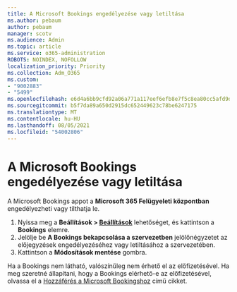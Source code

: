 ```yaml
---
title: A Microsoft Bookings engedélyezése vagy letiltása
ms.author: pebaum
author: pebaum
manager: scotv
ms.audience: Admin
ms.topic: article
ms.service: o365-administration
ROBOTS: NOINDEX, NOFOLLOW
localization_priority: Priority
ms.collection: Adm_O365
ms.custom:
- "9002883"
- "5499"
ms.openlocfilehash: e6d4a6bb9cfd92a06a771a117eef6efb8e7f5c8ea80cc5afd9daa619f4bd3079
ms.sourcegitcommit: b5f7da89a650d2915dc652449623c78be6247175
ms.translationtype: MT
ms.contentlocale: hu-HU
ms.lasthandoff: 08/05/2021
ms.locfileid: "54002806"
---
```

# <a name="enable-or-disable-microsoft-bookings"></a>A Microsoft Bookings engedélyezése vagy letiltása

A Microsoft Bookings appot a **Microsoft 365 Felügyeleti központban** engedélyezheti vagy tilthatja le.

1. Nyissa meg a **Beállítások > [Beállítások](https://admin.microsoft.com/Adminportal/Home?source=applauncher#/Settings/Services)** lehetőséget, és kattintson a **Bookings** elemre.
2. Jelölje be **A Bookings bekapcsolása a szervezetben** jelölőnégyzetet az előjegyzések engedélyezéséhez vagy letiltásához a szervezetében.
3. Kattintson a **Módosítások mentése** gombra.

Ha a Bookings nem látható, valószínűleg nem érhető el az előfizetésével. Ha meg szeretné állapítani, hogy a Bookings elérhető-e az előfizetésével, olvassa el a [Hozzáférés a Microsoft Bookingshoz](https://support.microsoft.com/en-us/office/get-access-to-microsoft-bookings-5382dc07-aaa5-45c9-8767-502333b214ce) című cikket.
